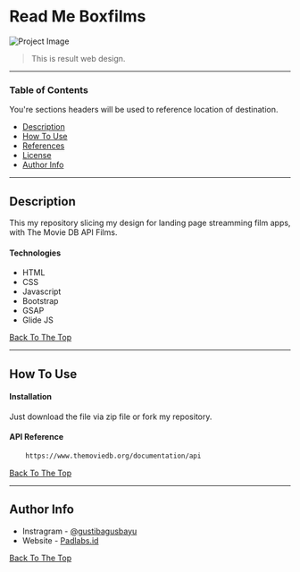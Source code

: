 # Read Me Boxfilms

![Project Image](https://user-images.githubusercontent.com/38857598/122139136-dfbd7700-ce7a-11eb-8d3a-41da3c17697d.jpg)

> This is result web design.

---

### Table of Contents
You're sections headers will be used to reference location of destination.

- [Description](#description)
- [How To Use](#how-to-use)
- [References](#references)
- [License](#license)
- [Author Info](#author-info)

---

## Description

This my repository slicing my design for landing page streamming film apps, with The Movie DB API Films.

#### Technologies

- HTML
- CSS
- Javascript
- Bootstrap
- GSAP
- Glide JS


[Back To The Top](#read-me-boxfilms)

---

## How To Use

#### Installation

Just download the file via zip file or fork my repository.


#### API Reference

```html
    https://www.themoviedb.org/documentation/api
```
[Back To The Top](#read-me-boxfilms)

---

## Author Info

- Instragram - [@gustibagusbayu](https://instagram.com/gustibagusbayu)
- Website - [Padlabs.id](https://gustibagusbayu.github.io/)

[Back To The Top](#read-me-boxfilms)
